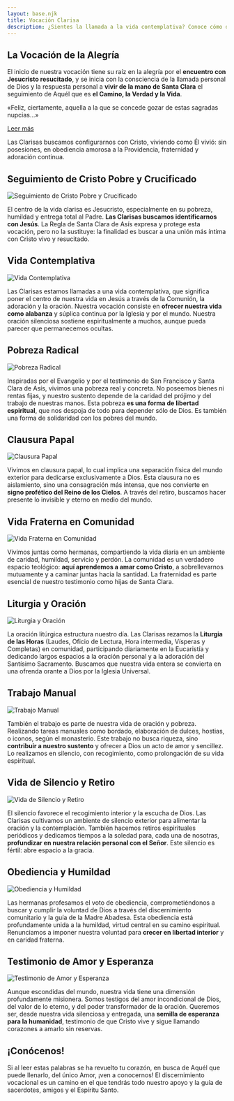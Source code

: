 ```yaml
---
layout: base.njk
title: Vocación Clarisa
description: ¿Sientes la llamada a la vida contemplativa? Conoce cómo discernir y responder a la vocación de ser Clarisa en el Monasterio de Santa Clara de Elche.
---
```


<section class="grid-vocacion">

<article>
  <h2>La Vocación de la Alegría</h2>
  
  <p>El inicio de nuestra vocación tiene su raíz en la alegría por el <strong>encuentro con Jesucristo resucitado</strong>, y se inicia con la consciencia de la llamada personal de Dios y la respuesta personal a <strong>vivir de la mano de Santa Clara</strong> el seguimiento de Aquél que es <strong>el Camino, la Verdad y la Vida</strong>.</p>
</article>

<p class="frase-impacto">
  «Feliz, ciertamente, aquella a la que se concede gozar de estas sagradas nupcias...»
  </p>
<a href="https://www.vatican.va/content/benedict-xvi/es/audiences/2010/documents/hf_ben-xvi_aud_20100915.html">Leer más</a>

<p>Las Clarisas buscamos configurarnos con Cristo, viviendo como Él vivió: sin posesiones, en obediencia amorosa a la Providencia, fraternidad y adoración continua.</p>

<article>
  <h2>Seguimiento de Cristo Pobre y Crucificado</h2>
  <img src="/imagenes/seguimiento-cristo.png" alt="Seguimiento de Cristo Pobre y Crucificado" />
  <p>El centro de la vida clarisa es Jesucristo, especialmente en su pobreza, humildad y entrega total al Padre. <strong>Las Clarisas buscamos identificarnos con Jesús</strong>. La Regla de Santa Clara de Asís expresa y protege esta vocación, pero no la sustituye: la finalidad es buscar a una unión más íntima con Cristo vivo y resucitado.</p>
</article>

<article>
  <h2>Vida Contemplativa</h2>
  <img src="/imagenes/vida-contemplativa.png" alt="Vida Contemplativa" />
  <p>Las Clarisas estamos llamadas a una vida contemplativa, que significa poner el centro de nuestra vida en Jesús a través de la Comunión, la adoración y la oración. Nuestra vocación consiste en <strong>ofrecer nuestra vida como alabanza</strong> y súplica continua por la Iglesia y por el mundo. Nuestra oración silenciosa sostiene espiritualmente a muchos, aunque pueda parecer que permanecemos ocultas.</p>
</article>

<article>
  <h2>Pobreza Radical</h2>
  <img src="/imagenes/pobreza-radical.png" alt="Pobreza Radical" />
  <p>Inspiradas por el Evangelio y por el testimonio de San Francisco y Santa Clara de Asís, vivimos una pobreza real y concreta. No poseemos bienes ni rentas fijas, y nuestro sustento depende de la caridad del prójimo y del trabajo de nuestras manos. Esta pobreza <strong>es una forma de libertad espiritual</strong>, que nos despoja de todo para depender sólo de Dios. Es también una forma de solidaridad con los pobres del mundo.</p>
</article>

<article>
  <h2>Clausura Papal</h2>
  <img src="/imagenes/clausura-papal.png" alt="Clausura Papal" />
  <p>Vivimos en clausura papal, lo cual implica una separación física del mundo exterior para dedicarse exclusivamente a Dios. Esta clausura no es aislamiento, sino una consagración más intensa, que nos convierte en <strong>signo profético del Reino de los Cielos</strong>. A través del retiro, buscamos hacer presente lo invisible y eterno en medio del mundo.</p>
</article>

<article>
  <h2>Vida Fraterna en Comunidad</h2>
  <img src="/imagenes/vida-fraterna.png" alt="Vida Fraterna en Comunidad" />
  <p>Vivimos juntas como hermanas, compartiendo la vida diaria en un ambiente de caridad, humildad, servicio y perdón. La comunidad es un verdadero espacio teológico: <strong>aquí aprendemos a amar como Cristo</strong>, a sobrellevarnos mutuamente y a caminar juntas hacia la santidad. La fraternidad es parte esencial de nuestro testimonio como hijas de Santa Clara.</p>
</article>

<article>
  <h2>Liturgia y Oración</h2>
  <img src="/imagenes/liturgia-oracion.png" alt="Liturgia y Oración" />
  <p>La oración litúrgica estructura nuestro día. Las Clarisas rezamos la <strong>Liturgia de las Horas</strong> (Laudes, Oficio de Lectura, Hora intermedia, Vísperas y Completas) en comunidad, participando diariamente en la Eucaristía y dedicando largos espacios a la oración personal y a la adoración del Santísimo Sacramento. Buscamos que nuestra vida entera se convierta en una ofrenda orante a Dios por la Iglesia Universal.</p>
</article>

<article>
  <h2>Trabajo Manual</h2>
  <img src="/imagenes/trabajo-manual.png" alt="Trabajo Manual" />
  <p>También el trabajo es parte de nuestra vida de oración y pobreza. Realizando tareas manuales como bordado, elaboración de dulces, hostias, o iconos, según el monasterio. Este trabajo no busca riqueza, sino <strong>contribuir a nuestro sustento</strong> y ofrecer a Dios un acto de amor y sencillez. Lo realizamos en silencio, con recogimiento, como prolongación de su vida espiritual.</p>
</article>

<article>
  <h2>Vida de Silencio y Retiro</h2>
  <img src="/imagenes/vida-silencio.png" alt="Vida de Silencio y Retiro" />
  <p>El silencio favorece el recogimiento interior y la escucha de Dios. Las Clarisas cultivamos un ambiente de silencio exterior para alimentar la oración y la contemplación. También hacemos retiros espirituales periódicos y dedicamos tiempos a la soledad para, cada una de nosotras, <strong>profundizar en nuestra relación personal con el Señor</strong>. Este silencio es fértil: abre espacio a la gracia.</p>
</article>

<article>
  <h2>Obediencia y Humildad</h2>
  <img src="/imagenes/obediencia-humildad.png" alt="Obediencia y Humildad" />
  <p>Las hermanas profesamos el voto de obediencia, comprometiéndonos a buscar y cumplir la voluntad de Dios a través del discernimiento comunitario y la guía de la Madre Abadesa. Esta obediencia está profundamente unida a la humildad, virtud central en su camino espiritual. Renunciamos a imponer nuestra voluntad para <strong>crecer en libertad interior</strong> y en caridad fraterna.</p>
</article>

<article>
  <h2>Testimonio de Amor y Esperanza</h2>
  <img src="/imagenes/testimonio-amor.png" alt="Testimonio de Amor y Esperanza" />
  <p>Aunque escondidas del mundo, nuestra vida tiene una dimensión profundamente misionera. Somos testigos del amor incondicional de Dios, del valor de lo eterno, y del poder transformador de la oración. Queremos ser, desde nuestra vida silenciosa y entregada, una <strong>semilla de esperanza para la humanidad</strong>, testimonio de que Cristo vive y sigue llamando corazones a amarlo sin reservas.</p>
</article>

<article>
  <h2>¡Conócenos!</h2>
    <p>Si al leer estas palabras se ha revuelto tu corazón, en busca de Aquél que puede llenarlo, del único Amor, ¡ven a conocernos! El discernimiento vocacional es un camino en el que tendrás todo nuestro apoyo y la guía de sacerdotes, amigos y el Espíritu Santo.</p>
</article>


</section>

